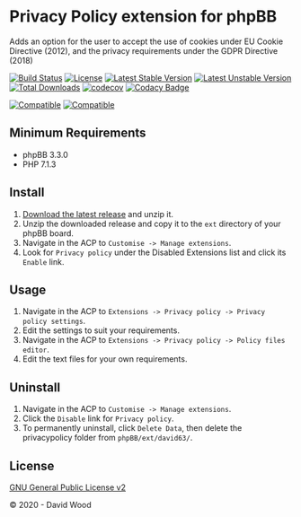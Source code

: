 # Privacy Policy extension for phpBB

Adds an option for the user to accept the use of cookies under EU Cookie Directive (2012), and the privacy requirements under the GDPR Directive (2018)

[![Build Status](https://github.com/david63/privacypolicy/workflows/Tests/badge.svg)](https://github.com/phpbb-extensions/david63/privacypolicy)
[![License](https://poser.pugx.org/david63/privacypolicy/license)](https://packagist.org/packages/david63/privacypolicy)
[![Latest Stable Version](https://poser.pugx.org/david63/privacypolicy/v/stable)](https://packagist.org/packages/david63/privacypolicy)
[![Latest Unstable Version](https://poser.pugx.org/david63/privacypolicy/v/unstable)](https://packagist.org/packages/david63/privacypolicy)
[![Total Downloads](https://poser.pugx.org/david63/privacypolicy/downloads)](https://packagist.org/packages/david63/privacypolicy)
[![codecov](https://codecov.io/gh/david63/privacypolicy/branch/master/graph/badge.svg?token=D2500PgRex)](https://codecov.io/gh/david63/privacypolicy)
[![Codacy Badge](https://api.codacy.com/project/badge/Grade/376996688bed4155a1c458fc7913af86)](https://www.codacy.com/manual/david63/privacypolicy?utm_source=github.com&amp;utm_medium=referral&amp;utm_content=david63/privacypolicy&amp;utm_campaign=Badge_Grade)

[![Compatible](https://img.shields.io/badge/compatible-phpBB:3.2.x-blue.svg)](https://shields.io/)
[![Compatible](https://img.shields.io/badge/compatible-phpBB:3.3.x-blue.svg)](https://shields.io/)

## Minimum Requirements
* phpBB 3.3.0
* PHP 7.1.3

## Install
1. [Download the latest release](https://github.com/david63/privacypolicy/archive/3.2.zip) and unzip it.
2. Unzip the downloaded release and copy it to the `ext` directory of your phpBB board.
3. Navigate in the ACP to `Customise -> Manage extensions`.
4. Look for `Privacy policy` under the Disabled Extensions list and click its `Enable` link.

## Usage
1. Navigate in the ACP to `Extensions -> Privacy policy -> Privacy policy settings`.
2. Edit the settings to suit your requirements.
3. Navigate in the ACP to `Extensions -> Privacy policy -> Policy files editor`.
4. Edit the text files for your own requirements.

## Uninstall
1. Navigate in the ACP to `Customise -> Manage extensions`.
2. Click the `Disable` link for `Privacy policy`.
3. To permanently uninstall, click `Delete Data`, then delete the privacypolicy folder from `phpBB/ext/david63/`.

## License
[GNU General Public License v2](http://opensource.org/licenses/GPL-2.0)

© 2020 - David Wood